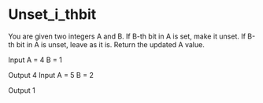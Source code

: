 # Unset_i_thbit

You are given two integers A and B.
If B-th bit in A is set, make it unset.
If B-th bit in A is unset, leave as it is.
Return the updated A value.


Input
A = 4
B = 1

Output
4
Input
A = 5
B = 2

Output
1

